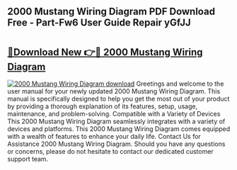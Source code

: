 ## 2000 Mustang Wiring Diagram PDF Download Free - Part-Fw6 User Guide Repair yGfJJ

# <h2><a href="http://dfk2lg.blite.top/?on=2000+Mustang+Wiring+Diagram">🔗Download New 👉🔴 2000 Mustang Wiring Diagram</a></h2>

[![2000 Mustang Wiring Diagram download](https://i.imgur.com/lujVjoI.png)](http://dfk2lg.blite.top/?on=2000+Mustang+Wiring+Diagram)
Greetings and welcome to the user manual for your newly updated 2000 Mustang Wiring Diagram. This manual is specifically designed to help you get the most out of your product by providing a thorough explanation of its features, setup, usage, maintenance, and problem-solving. Compatible with a Variety of Devices This 2000 Mustang Wiring Diagram seamlessly integrates with a variety of devices and platforms. This 2000 Mustang Wiring Diagram comes equipped with a wealth of features to enhance your daily life. Contact Us for Assistance 2000 Mustang Wiring Diagram. Should you have any questions or concerns, please do not hesitate to contact our dedicated customer support team.
